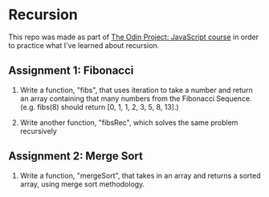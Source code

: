# Recursion

This repo was made as part of <a href="https://www.theodinproject.com/lessons/javascript-recursion">The Odin Project: JavaScript course</a> in order to practice what I've learned about recursion.

## Assignment 1: Fibonacci

1. Write a function, "fibs", that uses iteration to take a number and return an array containing that many numbers from the Fibonacci Sequence. (e.g. fibs(8) should return [0, 1, 1, 2, 3, 5, 8, 13].)

1. Write another function, "fibsRec", which solves the same problem recursively

## Assignment 2: Merge Sort

1. Write a function, "mergeSort", that takes in an array and returns a sorted array, using merge sort methodology.